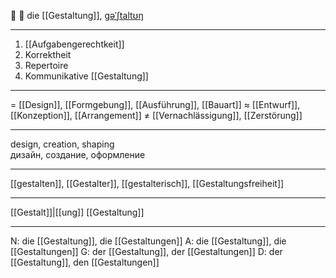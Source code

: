 🎨 🔴 die [[Gestaltung]], [ɡəˈʃtaltʊŋ](https://youglish.com/pronounce/Gestaltung/german)

---
1. [[Aufgabengerechtkeit]]
2. Korrektheit  
3. Repertoire  
4. Kommunikative [[Gestaltung]]

---
= [[Design]], [[Formgebung]], [[Ausführung]], [[Bauart]]
≈ [[Entwurf]], [[Konzeption]], [[Arrangement]]
≠ [[Vernachlässigung]], [[Zerstörung]]

---
design, creation, shaping  
дизайн, создание, оформление

---
[[gestalten]], [[Gestalter]], [[gestalterisch]], [[Gestaltungsfreiheit]]

---
[[Gestalt]]|[[ung]]
[[Gestaltung]]


---
N: die [[Gestaltung]], die [[Gestaltungen]]
A: die [[Gestaltung]], die [[Gestaltungen]]
G: der [[Gestaltung]], der [[Gestaltungen]]
D: der [[Gestaltung]], den [[Gestaltungen]]
